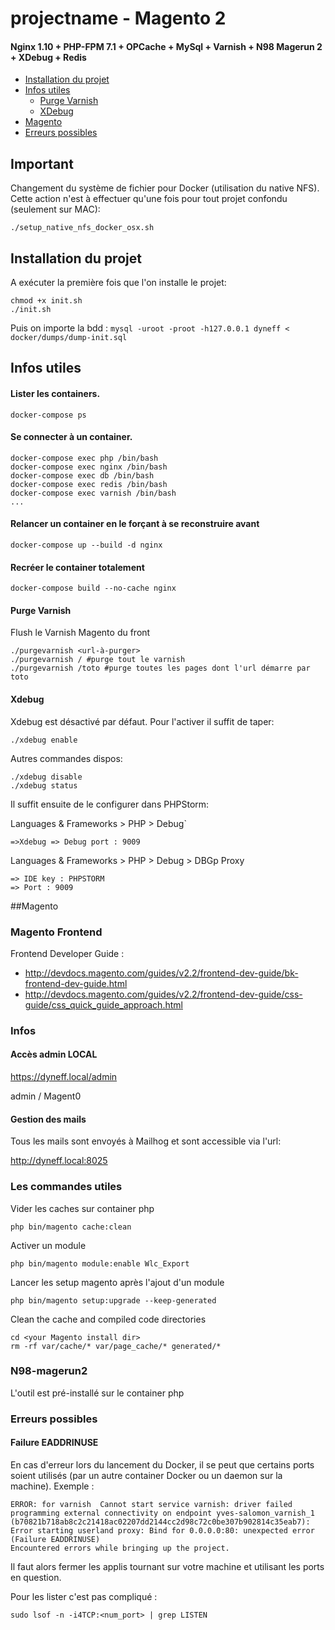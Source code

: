 # projectname - Magento 2

#### Nginx 1.10 + PHP-FPM 7.1 + OPCache + MySql + Varnish + N98 Magerun 2 + XDebug + Redis

* [Installation du projet](#installation-du-projet)
* [Infos utiles](#infos-utiles)
    * [Purge Varnish](#purge-varnish)
    * [XDebug](#xdebug)
* [Magento](#magento)
* [Erreurs possibles](#erreurs-possibles)

## Important

Changement du système de fichier pour Docker (utilisation du native NFS). 
Cette action n'est à effectuer qu'une fois pour tout projet confondu (seulement sur MAC):
```
./setup_native_nfs_docker_osx.sh
```

## Installation du projet
A exécuter la première fois que l'on installe le projet:
```
chmod +x init.sh
./init.sh
```

Puis on importe la bdd : `mysql -uroot -proot -h127.0.0.1 dyneff < docker/dumps/dump-init.sql`

## Infos utiles

#### Lister les containers. 
```
docker-compose ps
```

#### Se connecter à un container. 
```
docker-compose exec php /bin/bash
docker-compose exec nginx /bin/bash
docker-compose exec db /bin/bash
docker-compose exec redis /bin/bash
docker-compose exec varnish /bin/bash
...
```

#### Relancer un container en le forçant à se reconstruire avant
```
docker-compose up --build -d nginx
```

#### Recréer le container totalement
```
docker-compose build --no-cache nginx
```

#### Purge Varnish
Flush le Varnish Magento du front
```
./purgevarnish <url-à-purger>
./purgevarnish / #purge tout le varnish
./purgevarnish /toto #purge toutes les pages dont l'url démarre par toto
```

#### Xdebug

Xdebug est désactivé par défaut. Pour l'activer il suffit de taper:
``` 
./xdebug enable
```
Autres commandes dispos:
``` 
./xdebug disable
./xdebug status
```

Il suffit ensuite de le configurer dans PHPStorm:

Languages & Frameworks > PHP > Debug`

`=>Xdebug => Debug port : 9009`

Languages & Frameworks > PHP > Debug > DBGp Proxy

```
=> IDE key : PHPSTORM
=> Port : 9009
```

##Magento

### Magento Frontend 

Frontend Developer Guide :
* http://devdocs.magento.com/guides/v2.2/frontend-dev-guide/bk-frontend-dev-guide.html
* http://devdocs.magento.com/guides/v2.2/frontend-dev-guide/css-guide/css_quick_guide_approach.html


### Infos

#### Accès admin LOCAL

<https://dyneff.local/admin>

admin / Magent0

#### Gestion des mails

Tous les mails sont envoyés à Mailhog et sont accessible via l'url:

<http://dyneff.local:8025>


### Les commandes utiles 

Vider les caches sur container php
```
php bin/magento cache:clean
```

Activer un module
```
php bin/magento module:enable Wlc_Export
```

Lancer les setup magento après l'ajout d'un module 
```
php bin/magento setup:upgrade --keep-generated
```

Clean the cache and compiled code directories
```
cd <your Magento install dir>
rm -rf var/cache/* var/page_cache/* generated/* 
```

### N98-magerun2

L'outil est pré-installé sur le container php

### Erreurs possibles

#### Failure EADDRINUSE
En cas d'erreur lors du lancement du Docker, il se peut que certains ports soient utilisés (par un autre container Docker ou un daemon sur la machine).
Exemple :

```
ERROR: for varnish  Cannot start service varnish: driver failed programming external connectivity on endpoint yves-salomon_varnish_1 (b70821b718ab8c2c21418ac02207dd2144cc2d98c72c0be307b902814c35eab7): Error starting userland proxy: Bind for 0.0.0.0:80: unexpected error (Failure EADDRINUSE)
Encountered errors while bringing up the project.
```

Il faut alors fermer les applis tournant sur votre machine et utilisant les ports en question.

Pour les lister c'est pas compliqué :
```
sudo lsof -n -i4TCP:<num_port> | grep LISTEN
```

